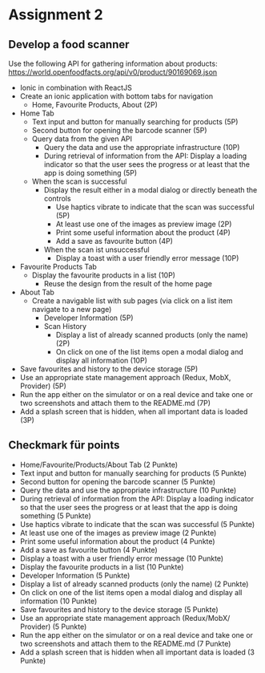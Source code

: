 # Assignment 2

## Develop a food scanner

Use the following API for gathering information about products: https://world.openfoodfacts.org/api/v0/product/90169069.json

- Ionic in combination with ReactJS
- Create an ionic application with bottom tabs for navigation 
  - Home, Favourite Products, About (2P)
- Home Tab
  - Text input and button for manually searching for products (5P)
  - Second button for opening the barcode scanner (5P)
  - Query data from the given API 
    - Query the data and use the appropriate infrastructure (10P)
    - During retrieval of information from the API: Display a loading indicator so that the user sees the progress or at least that the app is doing something (5P)
  - When the scan is successful
    - Display the result either in a modal dialog or directly beneath the controls
      - Use haptics vibrate to indicate that the scan was successful (5P)
      - At least use one of the images as preview image (2P)
      - Print some useful information about the product  (4P)
      - Add a save as favourite button (4P)
    - When the scan ist unsuccessful 
      - Display a toast with a user friendly error message (10P)
- Favourite Products Tab
  - Display the favourite products in a list (10P)
    - Reuse the design from the result of the home page
- About Tab
  - Create a navigable list with sub pages (via click on a list item navigate to a new page)
    - Developer Information (5P)
    - Scan History
      - Display a list of already scanned products (only the name) (2P)
      - On click on one of the list items open a modal dialog and display all information (10P)
- Save favourites and history to the device storage (5P)
- Use an appropriate state management approach (Redux, MobX, Provider) (5P)
- Run the app either on the simulator or on a real device and take one or two screenshots and attach them to the README.md (7P)
- Add a splash screen that is hidden, when all important data is loaded (3P)


## Checkmark für points

- Home/Favourite/Products/About Tab (2 Punkte)
- Text input and button for manually searching for products (5 Punkte)
- Second button for opening the barcode scanner (5 Punkte)
- Query the data and use the appropriate infrastructure (10 Punkte)
- During retrieval of information from the API: Display a loading indicator so that the user sees the progress or at least that the app is doing something (5 Punkte)
- Use haptics vibrate to indicate that the scan was successful (5 Punkte)
- At least use one of the images as preview image (2 Punkte)
- Print some useful information about the product (4 Punkte)
- Add a save as favourite button (4 Punkte)
- Display a toast with a user friendly error message (10 Punkte)
- Display the favourite products in a list (10 Punkte)
- Developer Information (5 Punkte)
- Display a list of already scanned products (only the name) (2 Punkte)
- On click on one of the list items open a modal dialog and display all information (10 Punkte)
- Save favourites and history to the device storage (5 Punkte)
- Use an appropriate state management approach (Redux/MobX/ Provider) (5 Punkte)
- Run the app either on the simulator or on a real device and take one or two screenshots and attach them to the README.md (7 Punkte)
- Add a splash screen that is hidden when all important data is loaded (3 Punkte)

